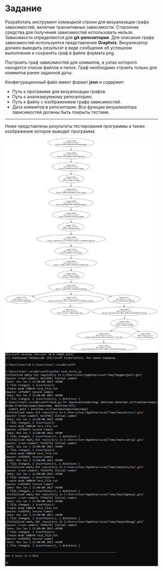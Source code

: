 # Задание

Разработать инструмент командной строки для визуализации графа зависимостей, включая транзитивные зависимости. Сторонние средства для получения зависимостей использовать нельзя.
Зависимости определяются для **git-репозитория**. Для описания графа зависимостей используется представление **Graphviz**. Визуализатор должен выводить результат в виде сообщения об успешном выполнении и сохранять граф в файле формата png.

Построить граф зависимостей для коммитов, в узлах которого находятся списки файлов и папок. Граф необходимо строить только для коммитов ранее заданной даты.

Конфигурационный файл имеет формат **json** и содержит:
- Путь к программе для визуализации графов.
- Путь к анализируемому репозиторию.
- Путь к файлу с изображением графа зависимостей.
- Дата коммитов в репозитории.
Все функции визуализатора зависимостей должны быть покрыты тестами.
---
Ниже представлены результаты тестирования программы а также изображение которое выводит программа

![graph](graph.png)
![tests](tests.png)
